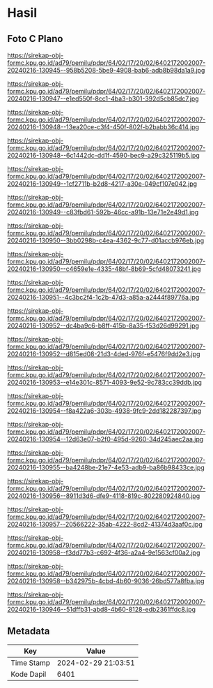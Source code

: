 # Hasil

## Foto C Plano

https://sirekap-obj-formc.kpu.go.id/ad79/pemilu/pdpr/64/02/17/20/02/6402172002007-20240216-130945--958b5208-5be9-4908-bab6-adb8b98da1a9.jpg

https://sirekap-obj-formc.kpu.go.id/ad79/pemilu/pdpr/64/02/17/20/02/6402172002007-20240216-130947--e1ed550f-8cc1-4ba3-b301-392d5cb85dc7.jpg

https://sirekap-obj-formc.kpu.go.id/ad79/pemilu/pdpr/64/02/17/20/02/6402172002007-20240216-130948--13ea20ce-c3f4-450f-802f-b2babb36c414.jpg

https://sirekap-obj-formc.kpu.go.id/ad79/pemilu/pdpr/64/02/17/20/02/6402172002007-20240216-130948--6c1442dc-dd1f-4590-bec9-a29c325119b5.jpg

https://sirekap-obj-formc.kpu.go.id/ad79/pemilu/pdpr/64/02/17/20/02/6402172002007-20240216-130949--1cf2711b-b2d8-4217-a30e-049cf107e042.jpg

https://sirekap-obj-formc.kpu.go.id/ad79/pemilu/pdpr/64/02/17/20/02/6402172002007-20240216-130949--c83fbd61-592b-46cc-a91b-13e71e2e49d1.jpg

https://sirekap-obj-formc.kpu.go.id/ad79/pemilu/pdpr/64/02/17/20/02/6402172002007-20240216-130950--3bb0298b-c4ea-4362-9c77-d01accb976eb.jpg

https://sirekap-obj-formc.kpu.go.id/ad79/pemilu/pdpr/64/02/17/20/02/6402172002007-20240216-130950--c4659e1e-4335-48bf-8b69-5cfd48073241.jpg

https://sirekap-obj-formc.kpu.go.id/ad79/pemilu/pdpr/64/02/17/20/02/6402172002007-20240216-130951--4c3bc2f4-1c2b-47d3-a85a-a2444f89776a.jpg

https://sirekap-obj-formc.kpu.go.id/ad79/pemilu/pdpr/64/02/17/20/02/6402172002007-20240216-130952--dc4ba9c6-b8ff-415b-8a35-f53d26d99291.jpg

https://sirekap-obj-formc.kpu.go.id/ad79/pemilu/pdpr/64/02/17/20/02/6402172002007-20240216-130952--d815ed08-21d3-4ded-976f-e5476f9dd2e3.jpg

https://sirekap-obj-formc.kpu.go.id/ad79/pemilu/pdpr/64/02/17/20/02/6402172002007-20240216-130953--e14e301c-8571-4093-9e52-9c783cc39ddb.jpg

https://sirekap-obj-formc.kpu.go.id/ad79/pemilu/pdpr/64/02/17/20/02/6402172002007-20240216-130954--f8a422a6-303b-4938-9fc9-2dd182287397.jpg

https://sirekap-obj-formc.kpu.go.id/ad79/pemilu/pdpr/64/02/17/20/02/6402172002007-20240216-130954--12d63e07-b2f0-495d-9260-34d245aec2aa.jpg

https://sirekap-obj-formc.kpu.go.id/ad79/pemilu/pdpr/64/02/17/20/02/6402172002007-20240216-130955--ba4248be-21e7-4e53-adb9-ba86b98433ce.jpg

https://sirekap-obj-formc.kpu.go.id/ad79/pemilu/pdpr/64/02/17/20/02/6402172002007-20240216-130956--8911d3d6-dfe9-4118-819c-802280924840.jpg

https://sirekap-obj-formc.kpu.go.id/ad79/pemilu/pdpr/64/02/17/20/02/6402172002007-20240216-130957--20566222-35ab-4222-8cd2-41374d3aaf0c.jpg

https://sirekap-obj-formc.kpu.go.id/ad79/pemilu/pdpr/64/02/17/20/02/6402172002007-20240216-130958--f3dd77b3-c692-4f36-a2a4-9e1563cf00a2.jpg

https://sirekap-obj-formc.kpu.go.id/ad79/pemilu/pdpr/64/02/17/20/02/6402172002007-20240216-130958--b342975b-4cbd-4b60-9036-26bd577a8fba.jpg

https://sirekap-obj-formc.kpu.go.id/ad79/pemilu/pdpr/64/02/17/20/02/6402172002007-20240216-130946--51dffb31-abd8-4b60-8128-edb2361ffdc8.jpg


## Metadata

| Key        | Value               |
| ---------- | ------------------- |
| Time Stamp | 2024-02-29 21:03:51 |
| Kode Dapil | 6401                |




